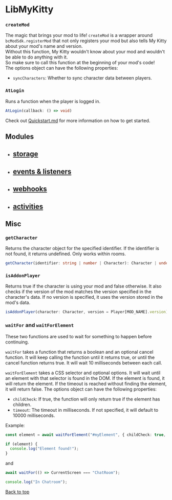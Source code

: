 # LibMyKitty

### `createMod`

The magic that brings your mod to life! `createMod` is a wrapper around `bcModSdk.registerMod` that not only registers your mod but also tells My Kitty about your mod's name and version.</br>
Without this function, My Kitty wouldn't know about your mod and wouldn't be able to do anything with it. </br>So make sure to call this function at the beginning of your mod's code!</br>
The options object can have the following properties:

- `syncCharacters`: Whether to sync character data between players.

### `AtLogin`

Runs a function when the player is logged in.

```ts
AtLogin(callback: () => void)
```

Check out [Quickstart.md](quickstart.md) for more information on how to get started.

## Modules

- ## [storage](storage.md)
- ## [events & listeners](events&listeners.md)
- ## [webhooks](webhooks.md)
- ## [activities](activities.md)

## Misc

### `getCharacter`

Returns the character object for the specified identifier. If the identifier is not found, it returns undefined. Only works within rooms.

```ts
getCharacter(identifier: string | number | Character): Character | undefined
```

### `isAddonPlayer`

Returns true if the character is using your mod and false otherwise. It also checks if the version of the mod matches the version specified in the character's data. If no version is specified, it uses the version stored in the mod's data.

```ts
isAddonPlayer(character: Character, version = Player[MOD_NAME].version): boolean
```

### `waitFor` and `waitForElement`

These two functions are used to wait for something to happen before continuing.

`waitFor` takes a function that returns a boolean and an optional cancel function. It will keep calling the function until it returns true, or until the cancel function returns true. It will wait 10 milliseconds between each call.

`waitForElement` takes a CSS selector and optional options. It will wait until an element with that selector is found in the DOM. If the element is found, it will return the element. If the timeout is reached without finding the element, it will return false. The options object can have the following properties:

- `childCheck`: If true, the function will only return true if the element has children.
- `timeout`: The timeout in milliseconds. If not specified, it will default to 10000 milliseconds.

Example:

```ts
const element = await waitForElement("#myElement", { childCheck: true, timeout: 5000 });

if (element) {
  console.log("Element found!");
}
```

and

```ts
await waitFor(() => CurrentScreen === "ChatRoom");

console.log("In Chatroom");
```

[Back to top](#libmykitty)
